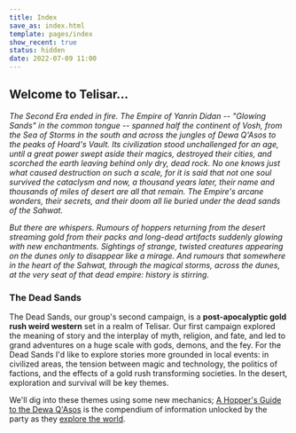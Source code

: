 ```yaml
---
title: Index
save_as: index.html
template: pages/index
show_recent: true
status: hidden
date: 2022-07-09 11:00
---
```


## Welcome to Telisar...

*The Second Era ended in fire. The Empire of Yanrin Didan -- "Glowing Sands" in the common tongue -- spanned half the continent of Vosh, from the Sea of Storms in the south and across the jungles of Dewa Q'Asos to the peaks of Hoard's Vault. Its civilization stood unchallenged for an age, until a great power swept aside their magics, destroyed their cities, and scorched the earth leaving behind only dry, dead rock. No one knows just what caused destruction on such a scale, for it is said that not one soul survived the cataclysm and now, a thousand years later, their name and thousands of miles of desert are all that remain. The Empire's arcane wonders, their secrets, and their doom all lie buried under the dead sands of the Sahwat.*

*But there are whispers. Rumours of hoppers returning from the desert streaming gold from their packs and long-dead artifacts suddenly glowing with new enchantments. Sightings of strange, twisted creatures appearing on the dunes only to disappear like a mirage. And rumours that somewhere in the heart of the Sahwat, through the magical storms, across the dunes, at the very seat of that dead empire: history is stirring.*

### The Dead Sands

The Dead Sands, our group's second campaign, is a **post-apocalyptic gold rush weird western** set in a realm of Telisar. Our first campaign explored the meaning of story and the interplay of myth, religion, and fate, and led to grand adventures on a huge scale with gods, demons, and the fey. For the Dead Sands I'd like to explore stories more grounded in local events: in civilized areas, the tension between magic and technology, the politics of factions, and the effects of a gold rush transforming societies. In the desert, exploration and survival will be key themes.

We'll dig into these themes using some new mechanics; [A Hopper's Guide to the Dewa Q'Asos](locations/) is the compendium of information unlocked by the party as they [explore the world](mechanics/desert-travel-rules).
